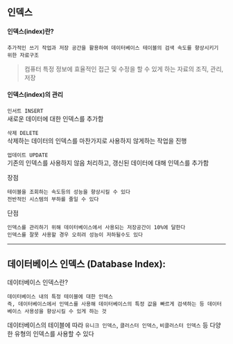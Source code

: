 ## 인덱스

#### 인덱스(index)란?

```
추가적인 쓰기 작업과 저장 공간을 활용하여 데이터베이스 테이블의 검색 속도를 향상시키기 위한 자료구조
```

> 컴퓨터 특정 정보에 효율적인 접근 및 수정을 할 수 있게 하는 자료의 조직, 관리, 저장

#### 인덱스(index)의 관리

`인서트 INSERT`  
새로운 데이터에 대한 인덱스를 추가함

`삭제 DELETE`  
삭제하는 데이터의 인덱스를 마찬가지로 사용하지 않게하는 작업을 진행

`업데이트 UPDATE`  
기존의 인덱스를 사용하지 않음 처리하고, 갱신된 데이터에 대해 인덱스를 추가함

장점

```
테이블을 조회하는 속도등의 성능을 향상시킬 수 있다
전반적인 시스템의 부하를 줄일 수 있다
```

단점

```
인덱스를 관리하기 위해 데이터베이스에서 사용되는 저장공간이 10%에 달한다
인덱스를 잘못 사용할 경우 오히려 성능이 저하될수도 있다
```

---

## 데이터베이스 인덱스 (Database Index):

데이터베이스 인덱스란?

```
데이터베이스 내의 특정 테이블에 대한 인덱스
즉, 데이터베이스에서 인덱스를 사용해 데이터베이스의 특정 값을 빠르게 검색하는 등 데이터베이스 사용성을 향상시킬 수 있게 하는 것
```

데이터베이스의 테이블에 따라 `유니크 인덱스`, `클러스터 인덱스`, `비클러스터 인덱스` 등 다양한 유형의 인덱스를 사용할 수 있다
